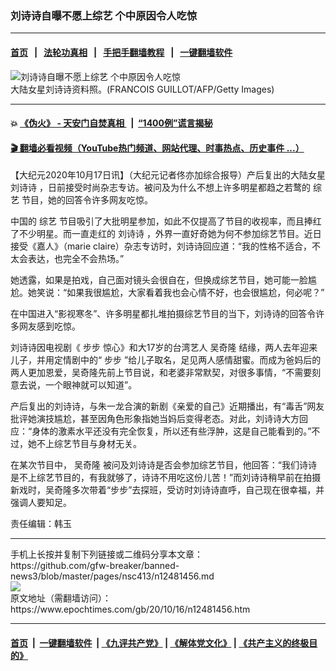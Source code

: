 ### 刘诗诗自曝不愿上综艺 个中原因令人吃惊
------------------------

#### [首页](https://github.com/gfw-breaker/banned-news3/blob/master/README.md) &nbsp;&nbsp;|&nbsp;&nbsp; [法轮功真相](https://github.com/begood0513/basic/blob/master/README.md)  &nbsp;&nbsp;|&nbsp;&nbsp; [手把手翻墙教程](https://github.com/gfw-breaker/guides/wiki)  &nbsp;&nbsp;|&nbsp;&nbsp; [一键翻墙软件](https://github.com/gfw-breaker/nogfw/blob/master/README.md)  



<div><img alt="刘诗诗自曝不愿上综艺 个中原因令人吃惊" class="attachment-djy_600_400 size-djy_600_400 wp-post-image" src="https://i.epochtimes.com/assets/uploads/2020/09/liu-shishi-600x400.jpg"/>
<div class="caption">
 大陆女星刘诗诗资料照。(FRANCOIS GUILLOT/AFP/Getty Images)
</div></div><hr/>

#### 💥 [《伪火》 - 天安门自焚真相 ](http://158.247.195.190:10000/videos/blog/weihuo.html)&nbsp; |&nbsp; [“1400例”谎言揭秘  ](http://158.247.195.190:10000/videos/blog/jiexi1400.html)

#### [ 🎬  翻墙必看视频（YouTube热门频道、网站代理、时事热点、历史事件 ...）](https://github.com/gfw-breaker/links/blob/master/banned.md)

<div><p>
 【大纪元2020年10月17日讯】（大纪元记者佟亦加综合报导）产后复出的大陆女星
 <ok href="https://www.epochtimes.com/gb/tag/%E5%88%98%E8%AF%97%E8%AF%97.html">
  刘诗诗
 </ok>
 ，日前接受时尚杂志专访。被问及为什么不想上许多明星都趋之若鹜的
 <ok href="https://www.epochtimes.com/gb/tag/%E7%BB%BC%E8%89%BA.html">
  综艺
 </ok>
 节目，她的回答令许多网友吃惊。
</p>
<p>
 中国的
 <ok href="https://www.epochtimes.com/gb/tag/%E7%BB%BC%E8%89%BA.html">
  综艺
 </ok>
 节目吸引了大批明星参加，如此不仅提高了节目的收视率，而且捧红了不少明星。而一直走红的
 <ok href="https://www.epochtimes.com/gb/tag/%E5%88%98%E8%AF%97%E8%AF%97.html">
  刘诗诗
 </ok>
 ，外界一直好奇她为何不参加综艺节目。近日接受《嘉人》（marie claire）杂志专访时，刘诗诗回应道：“我的性格不适合，不太会表达，也完全不会热场。”
</p>
<p>
 她透露，如果是拍戏，自己面对镜头会很自在，但换成综艺节目，她可能一脸尴尬。她笑说：“如果我很尴尬，大家看着我也会心情不好，也会很尴尬，何必呢？”
</p>
<p>
 在中国进入“影视寒冬”、许多明星都扎堆拍摄综艺节目的当下，刘诗诗的回答令许多网友感到吃惊。
</p>
<p>
 刘诗诗因电视剧《
 <ok href="https://www.epochtimes.com/gb/tag/%E6%AD%A5%E6%AD%A5.html">
  步步
 </ok>
 惊心》和大17岁的台湾艺人
 <ok href="https://www.epochtimes.com/gb/tag/%E5%90%B4%E5%A5%87%E9%9A%86.html">
  吴奇隆
 </ok>
 结缘，两人去年迎来儿子，并用定情剧中的“
 <ok href="https://www.epochtimes.com/gb/tag/%E6%AD%A5%E6%AD%A5.html">
  步步
 </ok>
 ”给儿子取名，足见两人感情甜蜜。而成为爸妈后的两人更加恩爱，吴奇隆先前上节目说，和老婆非常默契，对很多事情，“不需要刻意去说，一个眼神就可以知道”。
</p>
<p>
 产后复出的刘诗诗，与朱一龙合演的新剧《亲爱的自己》近期播出，有“毒舌”网友批评她演技尴尬，甚至因角色形象指她当妈后变得老态。对此，刘诗诗大方回应：“身体的激素水平还没有完全恢复，所以还有些浮肿，这是自己能看到的。”不过，她不上综艺节目与身材无关。
</p>
<p>
 在某次节目中，
 <ok href="https://www.epochtimes.com/gb/tag/%E5%90%B4%E5%A5%87%E9%9A%86.html">
  吴奇隆
 </ok>
 被问及刘诗诗是否会参加综艺节目，他回答：“我们诗诗是不上综艺节目的，有我就够了，诗诗不用吃这份儿苦！”而刘诗诗稍早前在拍摄新戏时，吴奇隆多次带着“步步”去探班，受访时刘诗诗直呼，自己现在很幸福，并强调人要知足。
</p>
<p>
 责任编辑：韩玉
</p>
</div>
<hr/>
手机上长按并复制下列链接或二维码分享本文章：<br/>
https://github.com/gfw-breaker/banned-news3/blob/master/pages/nsc413/n12481456.md <br/>
<a href='https://github.com/gfw-breaker/banned-news3/blob/master/pages/nsc413/n12481456.md'><img src='https://github.com/gfw-breaker/banned-news3/blob/master/pages/nsc413/n12481456.md.png'/></a> <br/>
原文地址（需翻墙访问）：https://www.epochtimes.com/gb/20/10/16/n12481456.htm


------------------------
#### [首页](https://github.com/gfw-breaker/banned-news3/blob/master/README.md) &nbsp;|&nbsp; [一键翻墙软件](https://github.com/gfw-breaker/nogfw/blob/master/README.md) &nbsp;| [《九评共产党》](https://github.com/gfw-breaker/9ping.md/blob/master/README.md#九评之一评共产党是什么) | [《解体党文化》](https://github.com/gfw-breaker/jtdwh.md/blob/master/README.md) | [《共产主义的终极目的》](https://github.com/gfw-breaker/gczydzjmd.md/blob/master/README.md)


<img src='http://gfw-breaker.win/banned-news3/pages/nsc413/n12481456.md' width='0px' height='0px'/>